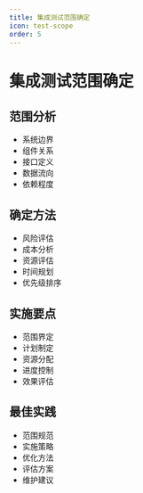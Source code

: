 ```yaml
---
title: 集成测试范围确定
icon: test-scope
order: 5
---
```


# 集成测试范围确定

## 范围分析
- 系统边界
- 组件关系
- 接口定义
- 数据流向
- 依赖程度

## 确定方法
- 风险评估
- 成本分析
- 资源评估
- 时间规划
- 优先级排序

## 实施要点
- 范围界定
- 计划制定
- 资源分配
- 进度控制
- 效果评估

## 最佳实践
- 范围规范
- 实施策略
- 优化方法
- 评估方案
- 维护建议
